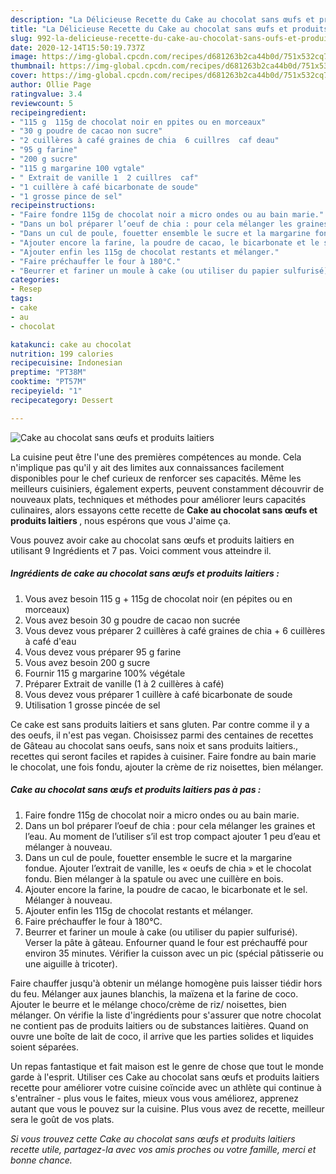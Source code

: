 ```yaml
---
description: "La Délicieuse Recette du Cake au chocolat sans œufs et produits laitiers"
title: "La Délicieuse Recette du Cake au chocolat sans œufs et produits laitiers"
slug: 992-la-delicieuse-recette-du-cake-au-chocolat-sans-oufs-et-produits-laitiers
date: 2020-12-14T15:50:19.737Z
image: https://img-global.cpcdn.com/recipes/d681263b2ca44b0d/751x532cq70/cake-au-chocolat-sans-oeufs-et-produits-laitiers-photo-principale-de-la-recette.jpg
thumbnail: https://img-global.cpcdn.com/recipes/d681263b2ca44b0d/751x532cq70/cake-au-chocolat-sans-oeufs-et-produits-laitiers-photo-principale-de-la-recette.jpg
cover: https://img-global.cpcdn.com/recipes/d681263b2ca44b0d/751x532cq70/cake-au-chocolat-sans-oeufs-et-produits-laitiers-photo-principale-de-la-recette.jpg
author: Ollie Page
ratingvalue: 3.4
reviewcount: 5
recipeingredient:
- "115 g  115g de chocolat noir en ppites ou en morceaux"
- "30 g poudre de cacao non sucre"
- "2 cuillères à café graines de chia  6 cuillres  caf deau"
- "95 g farine"
- "200 g sucre"
- "115 g margarine 100 vgtale"
- " Extrait de vanille 1  2 cuillres  caf"
- "1 cuillère à café bicarbonate de soude"
- "1 grosse pince de sel"
recipeinstructions:
- "Faire fondre 115g de chocolat noir a micro ondes ou au bain marie."
- "Dans un bol préparer l’oeuf de chia : pour cela mélanger les graines et l’eau. Au moment de l’utiliser s’il est trop compact ajouter 1 peu d’eau et mélanger à nouveau."
- "Dans un cul de poule, fouetter ensemble le sucre et la margarine fondue. Ajouter l’extrait de vanille, les « oeufs de chia » et le chocolat fondu. Bien mélanger à la spatule ou avec une cuillère en bois."
- "Ajouter encore la farine, la poudre de cacao, le bicarbonate et le sel. Mélanger à nouveau."
- "Ajouter enfin les 115g de chocolat restants et mélanger."
- "Faire préchauffer le four à 180°C."
- "Beurrer et fariner un moule à cake (ou utiliser du papier sulfurisé). Verser la pâte à gâteau. Enfourner quand le four est préchauffé pour environ 35 minutes. Vérifier la cuisson avec un pic (spécial pâtisserie ou une aiguille à tricoter)."
categories:
- Resep
tags:
- cake
- au
- chocolat

katakunci: cake au chocolat 
nutrition: 199 calories
recipecuisine: Indonesian
preptime: "PT38M"
cooktime: "PT57M"
recipeyield: "1"
recipecategory: Dessert

---
```



![Cake au chocolat sans œufs et produits laitiers](https://img-global.cpcdn.com/recipes/d681263b2ca44b0d/751x532cq70/cake-au-chocolat-sans-oeufs-et-produits-laitiers-photo-principale-de-la-recette.jpg)

La cuisine peut être l'une des premières compétences au monde. Cela n'implique pas qu'il y ait des limites aux connaissances facilement disponibles pour le chef curieux de renforcer ses capacités. Même les meilleurs cuisiniers, également experts, peuvent constamment découvrir de nouveaux plats, techniques et méthodes pour améliorer leurs capacités culinaires, alors essayons cette recette de <strong> Cake au chocolat sans œufs et produits laitiers </strong>, nous espérons que vous J'aime ça.

<!--inarticleads1-->

Vous pouvez avoir cake au chocolat sans œufs et produits laitiers en utilisant 9 Ingrédients et 7 pas. Voici comment vous atteindre il.

##### Ingrédients de cake au chocolat sans œufs et produits laitiers :

1. Vous avez besoin 115 g + 115g de chocolat noir (en pépites ou en morceaux)
1. Vous avez besoin 30 g poudre de cacao non sucrée
1. Vous devez vous préparer 2 cuillères à café graines de chia + 6 cuillères à café d&#39;eau
1. Vous devez vous préparer 95 g farine
1. Vous avez besoin 200 g sucre
1. Fournir 115 g margarine 100% végétale
1. Préparer  Extrait de vanille (1 à 2 cuillères à café)
1. Vous devez vous préparer 1 cuillère à café bicarbonate de soude
1. Utilisation 1 grosse pincée de sel


Ce cake est sans produits laitiers et sans gluten. Par contre comme il y a des oeufs, il n&#39;est pas vegan. Choisissez parmi des centaines de recettes de Gâteau au chocolat sans oeufs, sans noix et sans produits laitiers., recettes qui seront faciles et rapides à cuisiner. Faire fondre au bain marie le chocolat, une fois fondu, ajouter la crème de riz noisettes, bien mélanger. 

<!--inarticleads2-->

##### Cake au chocolat sans œufs et produits laitiers pas à pas :

1. Faire fondre 115g de chocolat noir a micro ondes ou au bain marie.
1. Dans un bol préparer l’oeuf de chia : pour cela mélanger les graines et l’eau. Au moment de l’utiliser s’il est trop compact ajouter 1 peu d’eau et mélanger à nouveau.
1. Dans un cul de poule, fouetter ensemble le sucre et la margarine fondue. Ajouter l’extrait de vanille, les « oeufs de chia » et le chocolat fondu. Bien mélanger à la spatule ou avec une cuillère en bois.
1. Ajouter encore la farine, la poudre de cacao, le bicarbonate et le sel. Mélanger à nouveau.
1. Ajouter enfin les 115g de chocolat restants et mélanger.
1. Faire préchauffer le four à 180°C.
1. Beurrer et fariner un moule à cake (ou utiliser du papier sulfurisé). Verser la pâte à gâteau. Enfourner quand le four est préchauffé pour environ 35 minutes. Vérifier la cuisson avec un pic (spécial pâtisserie ou une aiguille à tricoter).


Faire chauffer jusqu&#39;à obtenir un mélange homogène puis laisser tiédir hors du feu. Mélanger aux jaunes blanchis, la maïzena et la farine de coco. Ajouter le beurre et le mélange choco/crème de riz/ noisettes, bien mélanger. On vérifie la liste d&#39;ingrédients pour s&#39;assurer que notre chocolat ne contient pas de produits laitiers ou de substances laitières. Quand on ouvre une boîte de lait de coco, il arrive que les parties solides et liquides soient séparées. 

<!--inarticleads1-->

<p>
Un repas fantastique et fait maison est le genre de chose que tout le monde garde à l'esprit. Utiliser ces Cake au chocolat sans œufs et produits laitiers recette pour améliorer votre cuisine coïncide avec un athlète qui continue à s'entraîner - plus vous le faites, mieux vous vous améliorez, apprenez autant que vous le pouvez sur la cuisine. Plus vous avez de recette, meilleur sera le goût de vos plats.
</p>

<p>
<i>Si vous trouvez cette Cake au chocolat sans œufs et produits laitiers recette utile, partagez-la avec vos amis proches ou votre famille, merci et bonne chance.</i>
</p>
